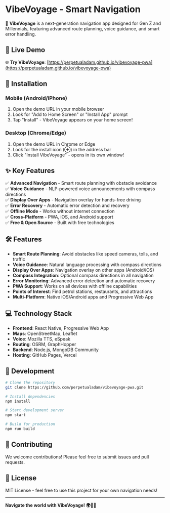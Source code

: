 # VibeVoyage - Smart Navigation

🌟 **VibeVoyage** is a next-generation navigation app designed for Gen Z and Millennials, featuring advanced route planning, voice guidance, and smart error handling.

## 🚀 Live Demo

🌐 **Try VibeVoyage**: [https://perpetualadam.github.io/vibevoyage-pwa](https://perpetualadam.github.io/vibevoyage-pwa)

## 📱 Installation

### Mobile (Android/iPhone)
1. Open the demo URL in your mobile browser
2. Look for "Add to Home Screen" or "Install App" prompt
3. Tap "Install" - VibeVoyage appears on your home screen!

### Desktop (Chrome/Edge)
1. Open the demo URL in Chrome or Edge
2. Look for the install icon (⊕) in the address bar
3. Click "Install VibeVoyage" - opens in its own window!

## ✨ Key Features

✅ **Advanced Navigation** - Smart route planning with obstacle avoidance  
✅ **Voice Guidance** - NLP-powered voice announcements with compass directions  
✅ **Display Over Apps** - Navigation overlay for hands-free driving  
✅ **Error Recovery** - Automatic error detection and recovery  
✅ **Offline Mode** - Works without internet connection  
✅ **Cross-Platform** - PWA, iOS, and Android support  
✅ **Free & Open Source** - Built with free technologies  

## 🛠️ Features

- **Smart Route Planning**: Avoid obstacles like speed cameras, tolls, and traffic
- **Voice Guidance**: Natural language processing with compass directions
- **Display Over Apps**: Navigation overlay on other apps (Android/iOS)
- **Compass Integration**: Optional compass directions in all navigation
- **Error Monitoring**: Advanced error detection and automatic recovery
- **PWA Support**: Works on all devices with offline capabilities
- **Points of Interest**: Find petrol stations, restaurants, and attractions
- **Multi-Platform**: Native iOS/Android apps and Progressive Web App

## 💻 Technology Stack

- **Frontend**: React Native, Progressive Web App
- **Maps**: OpenStreetMap, Leaflet
- **Voice**: Mozilla TTS, eSpeak
- **Routing**: OSRM, GraphHopper
- **Backend**: Node.js, MongoDB Community
- **Hosting**: GitHub Pages, Vercel

## 🚀 Development

```bash
# Clone the repository
git clone https://github.com/perpetualadam/vibevoyage-pwa.git

# Install dependencies
npm install

# Start development server
npm start

# Build for production
npm run build
```

## 🤝 Contributing

We welcome contributions! Please feel free to submit issues and pull requests.

## 📄 License

MIT License - feel free to use this project for your own navigation needs!

---

**Navigate the world with VibeVoyage! 🌍🚗✨**
